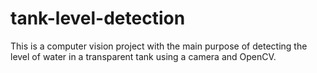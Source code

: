 # tank-level-detection
This is a computer vision project with the main purpose of detecting the level of water in a transparent tank using a camera and OpenCV.
